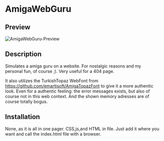 # AmigaWebGuru

## Preview

![AmigaWebGuru-Preview](.Docs/image/amigaguru.png)

## Description
Simulates a amiga guru on a website. 
For nostalgic reasons and my personal fun, of course ;). Very useful for a 404 page. 

It also utilizes the TurkishTopaz WebFont from https://github.com/emartisoft/AmigaTopazFont to give it a more authentic look.
Even for a authentic feeling: the error messages exists, but also of course not in this web context. 
And the shown memory adresses are of course totally bogus. 

## Installation

None, as it is all in one pager. CSS,js,and HTML in file. 
Just add it where you want and call the index.html file with a browser.   


